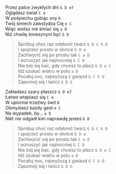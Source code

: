 Przez palce zwykłych dni `G D e7`  
Oglądasz świat `C e`  
W pośpiechu gubiąc sny `D`  
Twój śmiech zawstydza Cię `e C`  
Więc wolisz nie śmiać się `a D`  
Niż chwilę śmiesznym być `G D`  

> Spróbuj choć raz odsłonić twarz `G D C h D`  
> I spojrzeć prosto w słońce `G D e`  
> Zachwycić się po prostu tak `C a D`  
> I wzruszyć jak najmocniej `G C D`  
> Nie bój się bać, gdy chcesz to płacz `G D e C`  
> Idź szukać wiatru w polu `a D`  
> Pocałuj noc, najwyższą z gwiazd `G C h D`  
> Zapomnij się i tańcz `G D G`  

Zakładasz szary płaszcz `G D e7`  
Łatwo wtapiasz się `C e`  
W upiornie trzeźwy świt `D`  
Obmyślasz każdy gest `e C`  
Na wypadek, by... `a D`  
Nikt nie odgadł kim naprawdę jesteś `G D`  

> Spróbuj choć raz odsłonić twarz `G D C h D`  
> I spojrzeć prosto w słońce `G D e`  
> Zachwycić się po prostu tak `C a D`  
> I wzruszyć jak najmocniej `G C D`  
> Nie bój się bać, gdy chcesz to płacz `G D e C`  
> Idź szukać wiatru w polu `a D`  
> Pocałuj noc, najwyższą z gwiazd `G C h D`  
> Zapomnij się i tańcz `G D G`  